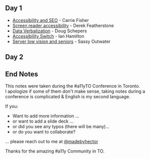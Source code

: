 ## Day 1

- [Accessibility and SEO](2018-Carie_Fisher-SEO_And_A11Y.md) - Carrie Fisher
- [Screen reader accessibility](2018-Derek_Featherstone-Screen_Reader_Accessibility.md) - Derek Featherstone
- [Data Verbalization](2018-Doug_Schepers-Data_Verbalization.md) - Doug Schepers
- [Accessibility Switch](2018-Ian_Hamilton-Accessibility_Switch.md) - Ian Hamilton
- [Server low vision and seniors](2018-Sassy_Outwater-Server_Low_Vision_And_Seniors.md) - Sassy Outwater

## Day 2

## End Notes

This notes were taken during the #a11yTO Conference in Toronto.  
I apologize if some of them don't make sense, taking notes during a conference is complicated & English is my second language.

If you:

- Want to add more information ...
- or want to add a slide deck ...
- or did you see any typos (there will be many)...
- or do you want to collaborate?

... please reach out to me at [@madebyhector](http://www.twitter.com/madebyhector)

Thanks for the amazing #a11y Community in TO.
